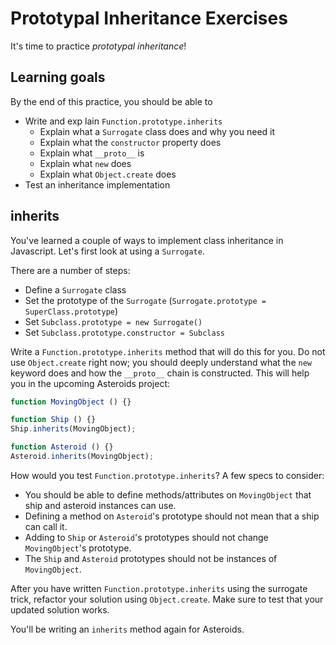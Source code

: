 # Prototypal Inheritance Exercises

It's time to practice _prototypal inheritance_!

## Learning goals

By the end of this practice, you should be able to

* Write and exp
lain `Function.prototype.inherits`
  * Explain what a `Surrogate` class does and why you need it
  * Explain what the `constructor` property does
  * Explain what `__proto__` is
  * Explain what `new` does
  * Explain what `Object.create` does
* Test an inheritance implementation

## inherits

You've learned a couple of ways to implement class inheritance in Javascript.
Let's first look at using a `Surrogate`.

There are a number of steps:

* Define a `Surrogate` class
* Set the prototype of the `Surrogate` (`Surrogate.prototype =
  SuperClass.prototype`)
* Set `Subclass.prototype = new Surrogate()`
* Set `Subclass.prototype.constructor = Subclass`

Write a `Function.prototype.inherits` method that will do this for you. Do not
use `Object.create` right now; you should deeply
 understand what the `new`
keyword does and how the `__proto__` chain is constructed. This will help you in
the upcoming Asteroids project:

```javascript
function MovingObject () {}

function Ship () {}
Ship.inherits(MovingObject);

function Asteroid () {}
Asteroid.inherits(MovingObject);
```

How would you test `Function.prototype.inherits`? A few specs to consider:

* You should be able to define methods/attributes on `MovingObject` that ship
  and asteroid instances can use.
* Defining a method on `Asteroid`'s prototype should not mean that a ship can
  call it.
* Adding to `Ship` or `Asteroid`'s prototypes should not change `MovingObject`'s
  prototype.
* The `Ship` and `Asteroid` prototypes should not be instances of
  `MovingObject`.

After you have written `Function.prototype.inherits` using the surrogate trick,
refactor your solution using `Object.create`. Make sure to test that your
updated solution works.

You'll be writing an `inherits` method again for Asteroids.
